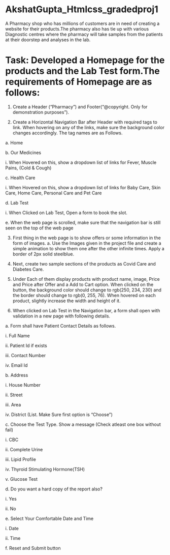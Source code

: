 # AkshatGupta_Htmlcss_gradedproj1
A Pharmacy shop who has millions of customers are in need of creating a website for their products.The pharmacy also has tie up with various Diagnostic centres where the pharmacy will take samples from the patients at their doorstep and analyses in the lab.
# Task: Developed a Homepage for the products and the Lab Test form.The requirements of Homepage are as follows: 
1. Create a Header (“Pharmacy”) and Footer(“@copyright. Only for demonstration purposes”).

2. Create a Horizontal Navigation Bar after Header with required tags to link. When hovering on any of the links, make sure the background color changes accordingly. The tag names are as Follows.

a. Home

b. Our Medicines

 i. When Hovered on this, show a dropdown list of links for Fever, Muscle Pains, (Cold & Cough)
 
c. Health Care

 i. When Hovered on this, show a dropdown list of links for Baby Care, Skin Care, Home Care, Personal Care and Pet Care
 
d. Lab Test

 i. When Clicked on Lab Test, Open a form to book the slot.
 
e. When the web page is scrolled, make sure that the navigation bar is still seen on the top of the web page

3. First thing in the web page is to show offers or some information in the form of images. a. Use the Images given in the project file and create a simple animation to show them one after the other infinite times. Apply a border of 2px solid steelblue.

4. Next, create two sample sections of the products as Covid Care and Diabetes Care.

5. Under Each of them display products with product name, image, Price and Price after Offer and a Add to Cart option. When clicked on the button, the background color should change to rgb(250, 234, 230) and the border should change to rgb(0, 255, 76). When hovered on each product, slightly increase the width and height of it.

6. When clicked on Lab Test in the Navigation bar, a form shall open with validation in a new page with following details.

a. Form shall have Patient Contact Details as follows.

 i. Full Name

 ii. Patient Id if exists

 iii. Contact Number

 iv. Email Id
 
b. Address

 i. House Number

 ii. Street

 iii. Area

 iv. District (List. Make Sure first option is “Choose”)
 
c. Choose the Test Type. Show a message (Check atleast one box without fail)

 i. CBC

 ii. Complete Urine

 iii. Lipid Profile

 iv. Thyroid Stimulating Hormone(TSH)

 v. Glucose Test
 
d. Do you want a hard copy of the report also?

 i. Yes

 ii. No
 
e. Select Your Comfortable Date and Time

 i. Date

 ii. Time
 
f. Reset and Submit button

